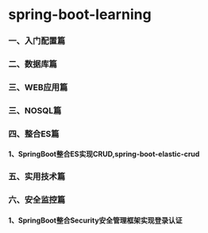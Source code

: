 # spring-boot-learning


### 一、入门配置篇

### 二、数据库篇

### 三、WEB应用篇

### 三、NOSQL篇

### 四、整合ES篇

#### 1、SpringBoot整合ES实现CRUD,spring-boot-elastic-crud

### 五、实用技术篇

### 六、安全监控篇

#### 1、SpringBoot整合Security安全管理框架实现登录认证




